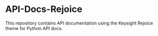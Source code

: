 # API-Docs-Rejoice
This repository contains API documentation using the Keysight Rejoice theme for Python API docs.
